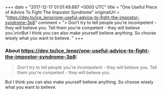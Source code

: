 +++
date = "2017-12-17 01:01:49.687 +0000 UTC"
title = "One Useful Piece of Advice To Fight The Impostor Syndrome"
originalUrl = "https://dev.to/ice_lenor/one-useful-advice-to-fight-the-impostor-syndrome-3p8"
comment = "> Don't try to tell people you're incompetent - they will believe you. Tell them you're competent - they will believe you.\n\nBut I think you can also make yourself believe anything. So choose wisely what you want to believe. "
+++

### About https://dev.to/ice_lenor/one-useful-advice-to-fight-the-impostor-syndrome-3p8:

> Don't try to tell people you're incompetent - they will believe you. Tell them you're competent - they will believe you.

But I think you can also make yourself believe anything. So choose wisely what you want to believe. 
